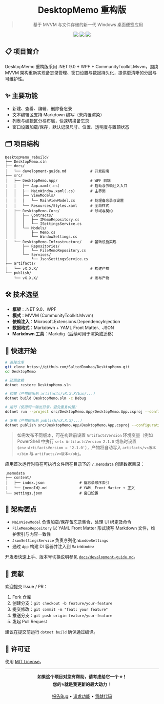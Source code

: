 <h1 align="center">DesktopMemo 重构版</h1>

> <p align="center">基于 MVVM 与文件存储的新一代 Windows 桌面便签应用</p>

<div align="center">

<img src="https://img.shields.io/badge/.NET-9.0-purple" />
<img src="https://img.shields.io/badge/Platform-Windows-blue" />
<img src="https://img.shields.io/badge/License-MIT-green" />

</div>

## 📋 项目简介

DesktopMemo 重构版采用 .NET 9.0 + WPF + CommunityToolkit.Mvvm，围绕 MVVM 架构重新实现备忘录管理、窗口设置与数据持久化，提供更清晰的分层与可维护性。

## ✨ 主要功能

- 新建、查看、编辑、删除备忘录
- 文本编辑区支持 Markdown 编写（未内置渲染）
- 列表与编辑区分栏布局，快速切换备忘录
- 窗口设置加载/保存，默认记录尺寸、位置、透明度与置顶状态

## 🗂️ 项目结构

```
DesktopMemo_rebuild/
├── DesktopMemo.sln
├── docs/
│   └── development-guide.md           # 开发指南
├── src/
│   ├── DesktopMemo.App/               # WPF 前端
│   │   ├── App.xaml(.cs)              # 启动与依赖注入入口
│   │   ├── MainWindow.xaml(.cs)       # 主界面
│   │   ├── ViewModels/
│   │   │   └── MainViewModel.cs       # 处理备忘录与设置
│   │   └── Resources/Styles.xaml      # 全局样式
│   ├── DesktopMemo.Core/              # 领域与契约
│   │   ├── Contracts/
│   │   │   ├── IMemoRepository.cs
│   │   │   └── ISettingsService.cs
│   │   └── Models/
│   │       ├── Memo.cs
│   │       └── WindowSettings.cs
│   └── DesktopMemo.Infrastructure/    # 基础设施实现
│       ├── Repositories/
│       │   └── FileMemoRepository.cs
│       └── Services/
│           └── JsonSettingsService.cs
├── artifacts/
│   └── vX.X.X/                        # 构建产物
└── publish/
    └── vX.X.X/                        # 发布产物
```

## 🛠️ 技术选型

- **框架**：.NET 9.0、WPF
- **模式**：MVVM (CommunityToolkit.Mvvm)
- **依赖注入**：Microsoft.Extensions.DependencyInjection
- **数据格式**：Markdown + YAML Front Matter、JSON
- **Markdown 工具**：Markdig（后续可用于渲染或迁移）

## 🚀 快速开始

```bash
# 克隆仓库
git clone https://github.com/SaltedDoubao/DesktopMemo.git
cd DesktopMemo

# 还原依赖
dotnet restore DesktopMemo.sln

# 构建（产物输出到 artifacts/vX.X.X/bin/...）
dotnet build DesktopMemo.sln -c Debug

# 运行（使用同一输出目录，避免重复构建）
dotnet run --project src/DesktopMemo.App/DesktopMemo.App.csproj --configuration Debug

# 发布（产物输出到 publish/vX.X.X/...）
dotnet publish src/DesktopMemo.App/DesktopMemo.App.csproj --configuration Release --runtime win-x64 --output publish\vX.X.X\win-x64-single -p:PublishSingleFile=true -p:SelfContained=true -p:IncludeNativeLibrariesForSelfExtract=true -p:EnableCompressionInSingleFile=true
```

> 如需发布不同版本，可在构建前设置 `ArtifactsVersion` 环境变量（例如 PowerShell 中执行 `setx ArtifactsVersion 2.1.0` 或临时设置 `$env:ArtifactsVersion = '2.1.0'`），产物将自动写入 `artifacts/v<版本>/bin` 与 `artifacts/v<版本>/obj`。

应用首次运行时将在可执行文件所在目录下的 `/.memodata` 创建数据目录：

```
.memodata
├── content/
│   ├── index.json                # 备忘录顺序索引
│   └── {memoId}.md               # YAML Front Matter + 正文
└── settings.json                 # 窗口设置
```

## 🧭 架构要点

- `MainViewModel` 负责加载/保存备忘录集合，处理 UI 绑定及命令
- `FileMemoRepository` 以 YAML Front Matter 形式读写 Markdown 文件，维护索引与内容一致性
- `JsonSettingsService` 负责序列化 `WindowSettings`
- 通过 `App` 构建 DI 容器并注入到 `MainWindow`

开发者快速上手、版本号切换说明参见 [`docs/development-guide.md`](docs/development-guide.md)。

## 🤝 贡献

欢迎提交 Issue / PR：

1. Fork 仓库
2. 创建分支：`git checkout -b feature/your-feature`
3. 提交修改：`git commit -m "feat: your feature"`
4. 推送分支：`git push origin feature/your-feature`
5. 发起 Pull Request

建议在提交前运行 `dotnet build` 确保通过编译。

## 📝 许可证

使用 [MIT License](LICENSE)。

---

<div align="center">

**如果这个项目对您有帮助，请考虑给它一个 ⭐！**\
**您的⭐就是我更新的最大动力！**

[报告Bug](../../issues) • [请求功能](../../issues) • [贡献代码](../../pulls)

</div>
